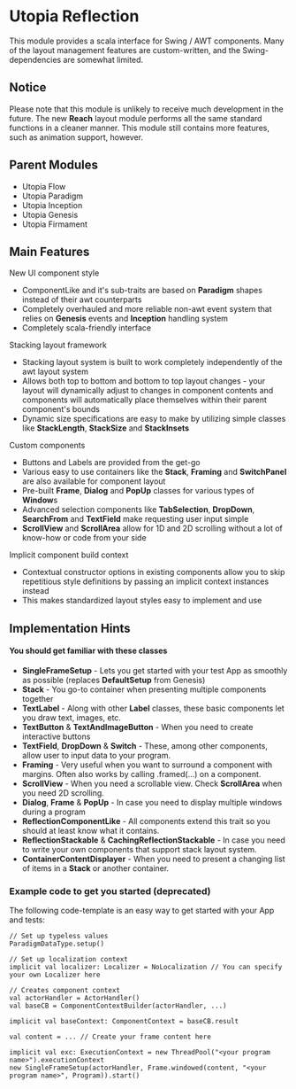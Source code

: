 # Utopia Reflection
This module provides a scala interface for Swing / AWT components. 
Many of the layout management features are custom-written, and the Swing-dependencies are somewhat limited.

## Notice
Please note that this module is unlikely to receive much development in the future. 
The new **Reach** layout module performs all the same standard functions in a cleaner manner. 
This module still contains more features, such as animation support, however.

## Parent Modules
- Utopia Flow
- Utopia Paradigm
- Utopia Inception
- Utopia Genesis
- Utopia Firmament

## Main Features
New UI component style
- ComponentLike and it's sub-traits are based on **Paradigm** shapes instead of their awt counterparts
- Completely overhauled and more reliable non-awt event system that relies on **Genesis** events
and **Inception** handling system
- Completely scala-friendly interface

Stacking layout framework
- Stacking layout system is built to work completely independently of the awt layout system
- Allows both top to bottom and bottom to top layout changes - your layout will dynamically adjust to 
  changes in component contents and components will automatically place themselves within their 
  parent component's bounds
- Dynamic size specifications are easy to make by utilizing simple classes like **StackLength**, 
  **StackSize** and **StackInsets**

Custom components
- Buttons and Labels are provided from the get-go
- Various easy to use containers like the **Stack**, **Framing** and **SwitchPanel** are also 
  available for component layout
- Pre-built **Frame**, **Dialog** and **PopUp** classes for various types of **Window**s
- Advanced selection components like **TabSelection**, **DropDown**, **SearchFrom** and **TextField** 
  make requesting user input simple
- **ScrollView** and **ScrollArea** allow for 1D and 2D scrolling without a lot of know-how or 
  code from your side

Implicit component build context
- Contextual constructor options in existing components allow you to skip repetitious style definitions by
  passing an implicit context instances instead
- This makes standardized layout styles easy to implement and use

## Implementation Hints

#### You should get familiar with these classes
- **SingleFrameSetup** - Lets you get started with your test App as smoothly as possible
  (replaces **DefaultSetup** from Genesis)
- **Stack** - You go-to container when presenting multiple components together
- **TextLabel** - Along with other **Label** classes, these basic components let you draw text, images, etc.
- **TextButton** & **TextAndImageButton** - When you need to create interactive buttons
- **TextField**, **DropDown** & **Switch** - These, among other components, allow user to input data to 
  your program.
- **Framing** - Very useful when you want to surround a component with margins. Often also works by calling
  .framed(...) on a component.
- **ScrollView** - When you need a scrollable view. Check **ScrollArea** when you need 2D scrolling.
- **Dialog**, **Frame** & **PopUp** - In case you need to display multiple windows during a program
- **ReflectionComponentLike** - All components extend this trait so you should at least know what it contains.
- **ReflectionStackable** & **CachingReflectionStackable** - In case you need to write your own components that support 
  stack layout system.
- **ContainerContentDisplayer** - When you need to present a changing list of items in
  a **Stack** or another container.

### Example code to get you started (deprecated)
The following code-template is an easy way to get started with your App and tests:

    // Set up typeless values
    ParadigmDataType.setup()

    // Set up localization context
    implicit val localizer: Localizer = NoLocalization // You can specify your own Localizer here

    // Creates component context
    val actorHandler = ActorHandler()
    val baseCB = ComponentContextBuilder(actorHandler, ...)

    implicit val baseContext: ComponentContext = baseCB.result

    val content = ... // Create your frame content here

    implicit val exc: ExecutionContext = new ThreadPool("<your program name>").executionContext
    new SingleFrameSetup(actorHandler, Frame.windowed(content, "<your program name>", Program)).start()